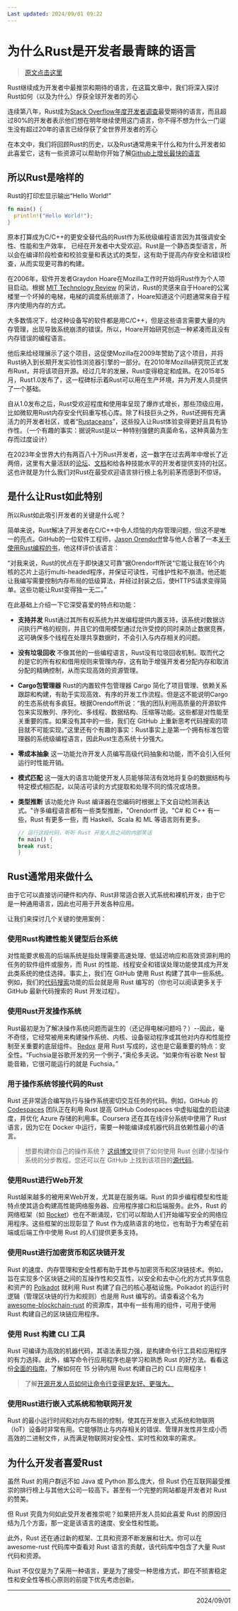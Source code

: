 ```yaml
---
Last updated: 2024/09/01 09:22
---
```

# 为什么Rust是开发者最青睐的语言

> [原文点击这里](https://github.blog/2023-08-30-why-rust-is-the-most-admired-language-among-developers/)

Rust继续成为开发者中最推崇和期待的语言，在这篇文章中，我们将深入探讨Rust如何（以及为什么）俘获全球开发者的芳心

连续第八年，Rust成为[Stack Overflow年度开发者调查](https://survey.stackoverflow.co/2023/#section-admired-and-desired-programming-scripting-and-markup-languages)最受期待的语言，而且超过80%的开发者表示他们想在明年继续使用这门语言，你不得不想为什么一门诞生没有超过20年的语言已经俘获了全世界开发者的芳心

在本文中，我们将回顾Rust的历史，以及Rust通常用来干什么和为什么开发者如此喜爱它，这有一些资源可以帮助你开始了解[Github上增长最快的语言](https://octoverse.github.com/2022/top-programming-languages)

## 所以Rust是啥样的

Rust的打印宏显示输出“Hello World!”

```rust
fn main() {
  println!("Hello World!");
}
```

原本打算成为C/C++的更安全替代品的Rust作为系统级编程语言因为其强调安全性、性能和生产效率， 已经在开发者中大受欢迎。Rust是一个静态类型语言，所以会在编译阶段检查和校验变量和表达式的类型，这有助于提高内存安全和错误检查，从而实现更可靠的构建。

在2006年，软件开发者Graydon Hoare在Mozilla工作时开始将Rust作为个人项目启动。根据
[MIT Technology Review](https://www.technologyreview.com/2023/02/14/1067869/rust-worlds-fastest-growing-programming-language/)
的采访，Rust的灵感来自于Hoare的公寓楼里一个坏掉的电梯，电梯的调度系统崩溃了，Hoare知道这个问题通常来自于程序内使用内存的方式。

大多数情况下，给这种设备写的软件都是用C/C++，但是这些语言需要大量的内存管理，出现导致系统崩溃的错误。所以，Hoare开始研究创造一种紧凑而且没有内存错误的编程语言。

他后来给经理展示了这个项目，这促使Mozilla在2009年赞助了这个项目，并将Rust纳入到长期开发实验性浏览器引擎的一部分。在2010年Mozilla研究院正式发布Rust，并将该项目开源。经过几年的发展，Rust变得稳定和成熟。在2015年5月，Rust1.0发布了，这一程碑标示着Rust可以用在生产环境，并为开发人员提供了一个基础。

自从1.0发布之后，Rust受欢迎程度和使用率呈现了爆炸式增长，那些顶级应用，比如微软用Rust内存安全代码重写核心库。除了科技巨头之外，Rust还拥有充满活力的开发者社区，或者“[Rustaceans](https://rustaceans.org/)”，这些投入让Rust体验变得更好且具有协作性。（一个有趣的事实：据说Rust是以一种特别强健的真菌命名，这种真菌为生存而过度设计）

在2023年全世界大约有两百八十万Rust开发者，这一数字在过去两年中增长了近两倍，这里有大量活跃的[论坛](https://users.rust-lang.org/)、[文档](https://doc.rust-lang.org/beta/std/index.html)和给各种技能水平的开发者提供支持的社区。这也许就是为什么我们对Rust在最受欢迎语言排行榜上名列前茅而感到不惊讶。

## 是什么让Rust如此特别

所以Rust如此吸引开发者的关键是什么呢？

简单来说，Rust解决了开发者在C/C++中令人烦恼的内存管理问题，但这不是唯一的亮点。GitHub的一位软件工程师，[Jason Orendorff](https://github.com/jorendorff)曾与他人合著了一本[关于使用Rust编程的书](https://www.oreilly.com/library/view/programming-rust-2nd/9781492052586/)，他这样评价该语言：

“对我来说，Rust的优点在于即快速又可靠”据Orendorff所说“它能让我在16个内核的芯片上运行multi-headed程序，并保证可读性，可维护性和不崩溃。他还能让我编写需要控制内存布局的低级算法，并经过封装之后，使HTTPS请求变得简单。这些功能让Rust变得独一无二。”

在此基础上介绍一下它深受喜爱的特点和功能：

- **支持并发** Rust通过其所有权系统为并发编程提供内置支持，该系统对数据访问执行严格的规则，并且它的借用模型通过允许受控的同时来防止数据竞赛，这可确保多个线程在处理共享数据时，不会引入与内存相关的问题。

- **没有垃圾回收** 不像其他的一些编程语言，Rust没有垃圾回收机制。取而代之的是它的所有权和借用规则来管理内存，这有助于增强开发者分配内存和取消分配的精确控制，从而实现高效的资源管理。

- **Cargo包管理器** Rust的内置软件包管理器 Cargo 简化了项目管理、依赖关系跟踪和构建，有助于实现高效、有序的开发工作流程。但是这不能说明Cargo的生态系统有多疯狂。根据Orendoff所说：“我的团队利用高质量的开源软件包来实现散列、序列化、多线程、数据结构、压缩等功能。这些都是对性能至关重要的库。如果没有其中的一些，我们在 GitHub 上重新思考代码搜索的项目就不可能实现。”这里还有个有趣的事实：Rust事实上是第一个拥有标准包管理器的系统级编程语言，因此Rust生态系统十分强大。

- **零成本抽象** 这一功能允许开发人员编写高级代码抽象和功能，而不会引入任何运行时性能开销。

- **模式匹配** 这一强大的语言功能使开发人员能够简洁有效地将复杂的数据结构与特定模式相匹配，以简洁可读的方式提取和处理不同的情况或场景。

- **类型推断** 该功能允许 Rust 编译器在您编码时根据上下文自动检测表达式。"许多编程语言都有一些类型推断，"Orendorff 说。"C# 和 C++ 有一些，Rust 有更多一些，而 Haskell、Scala 和 ML 等语言则有更多。
  
  ```rust
  // 运行这段代码，听听 Rust 开发人员之间的内部笑话
  fn main() {
  break rust;
  }
  ```

## Rust通常用来做什么

由于它可以直接访问硬件和内存、Rust非常适合嵌入式系统和裸机开发，由于它是一种通用语言，因此也可用于开发各种应用。

让我们来探讨几个关键的使用案例：

### 使用Rust构建性能关键型后台系统

对性能要求极高的后端系统是指处理需要高速处理、低延迟响应和高效资源利用的任务的软件组件或服务，而 Rust 的性能、线程安全和错误处理功能使其成为开发此类系统的绝佳选择。事实上，我们在 GitHub 使用 Rust 构建了其中一些系统。例如，我们的[代码搜索](https://github.com/features/code-search)功能的后台就是用 Rust 编写的（你也可以阅读更多关于 GitHub 最新代码搜索的 Rust 开发过程）。

### 使用Rust开发操作系统

Rust最初是为了解决操作系统问题而诞生的（还记得电梯问题吗？）--因此，毫不奇怪，它经常被用来构建操作系统、内核、设备驱动程序或其他对内存和性能控制至关重要的底层组件。
[Redox](https://www.redox-os.org/) 是用 Rust 写成的，这也是它最重要的特点：安全性。“Fuchsia是谷歌开发的另一个例子，”奥伦多夫说。“如果你有谷歌 Nest 智能音箱，它很可能运行的就是 Fuchsia。”

### 用于操作系统邻接代码的Rust

Rust 还非常适合编写执行与操作系统密切交互任务的代码。例如，GitHub 的 [Codespaces](https://github.com/features/codespaces) 团队正在利用 Rust 提高 GitHub Codespaces 中虚拟磁盘的启动速度，并优化 Azure 存储的利用率。Coursera 还在其在线评分系统中使用了 Rust 语言，因为它在 Docker 中运行，需要一种能编译成机器代码且依赖性最小的语言。

> 想要构建你自己的操作系统？ [这组博文](https://os.phil-opp.com/zh-CN/)提供了如何使用 Rust 创建小型操作系统的分步教程。您还可以在 GitHub 上找到该项目的[源代码](https://github.com/phil-opp/blog_os)。

### 使用Rust进行Web开发

Rust越来越多的被用来Web开发，尤其是在服务端。Rust 的异步编程模型和性能特点使其适合构建高性能网络服务器、应用程序接口和后端服务。此外，Rust 的网络框架（如 [Rocket](https://rocket.rs/)）也在不断涌现，它们可以帮助人们开始编写安全的网络应用程序。这些框架的出现彰显了 Rust 作为成熟语言的地位，也有助于为希望在前端或后端工作中使用 Rust 的人们提供更多支持。

### 使用Rust进行加密货币和区块链开发

Rust 的速度、内存管理和安全性都有助于其参与加密货币和区块链技术。例如，旨在实现多个区块链之间的互操作性和交互性，以安全和去中心化的方式共享信息和资产的 [Polkadot](https://polkadot.network/) 就利用 Rust 构建了自己的核心基础设施。Polkadot 的运行时逻辑（管理区块链的行为和规则）也是用 Rust 编写的。请查看这个名为 [awesome-blockchain-rust](https://github.com/rust-in-blockchain/awesome-blockchain-rust) 的资源库，其中有一些有用的组件，可用于使用 Rust 构建自己的区块链应用程序。

### 使用 Rust 构建 CLI 工具

Rust 可编译为高效的机器代码，其语法表现力强，是构建命令行工具和应用程序的有力选择。此外，编写命令行应用程序也是学习和熟悉 Rust 的好方法。看看这份[全面的指南](https://rust-cli.github.io/book/index.html)，了解如何在 15 分钟内用 Rust 构建自己的 CLI 应用程序！

> 了解[开源开发人员如何让命令行变得更友好、更强大。](https://github.com/readme/featured/future-of-the-command-line)

### 使用Rust进行嵌入式系统和物联网开发

Rust 的最小运行时间和对内存布局的控制，使其在开发嵌入式系统和物联网（IoT）设备时非常有用。它能够防止与内存相关的错误、管理并发性并生成小而高效的二进制文件，从而满足物联网对安全性、实时性和效率的需求。

## 为什么开发者喜爱Rust

虽然 Rust 的用户群远不如 Java 或 Python 那么庞大，但 Rust 仍在互联网最受推崇的排行榜上与其他大公司一较高下。甚至有一个完整的网站都是开发者对 Rust 的赞美。

但 Rust 究竟为何如此受开发者推崇呢？如果把开发人员如此喜爱 Rust 的原因归结为几个方面，那一定是该语言的速度、安全性和性能。

此外，Rust 还在通过新的框架、工具和资源不断发展和壮大。你可以在 awesome-rust 代码库中查看对 Rust 语言的贡献，该代码库中包含了大量 Rust 代码和资源。

Rust 不仅仅是为了采用一种语言，更是为了接受一种思维方式，即在不损害稳定性和安全性等核心原则的前提下优先考虑创新。

---

<div align="right">2024/09/01</div>
